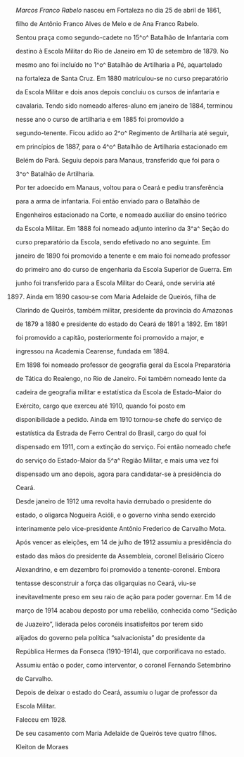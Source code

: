 

*Marcos Franco Rabelo* nasceu em Fortaleza no dia 25 de abril de 1861,

filho de Antônio Franco Alves de Melo e de Ana Franco Rabelo.



Sentou praça como segundo-cadete no 15^o^ Batalhão de Infantaria com

destino à Escola Militar do Rio de Janeiro em 10 de setembro de 1879. No

mesmo ano foi incluído no 1^o^ Batalhão de Artilharia a Pé, aquartelado

na fortaleza de Santa Cruz. Em 1880 matriculou-se no curso preparatório

da Escola Militar e dois anos depois concluiu os cursos de infantaria e

cavalaria. Tendo sido nomeado alferes-aluno em janeiro de 1884, terminou

nesse ano o curso de artilharia e em 1885 foi promovido a

segundo-tenente. Ficou adido ao 2^o^ Regimento de Artilharia até seguir,

em princípios de 1887, para o 4^o^ Batalhão de Artilharia estacionado em

Belém do Pará. Seguiu depois para Manaus, transferido que foi para o

3^o^ Batalhão de Artilharia.



Por ter adoecido em Manaus, voltou para o Ceará e pediu transferência

para a arma de infantaria. Foi então enviado para o Batalhão de

Engenheiros estacionado na Corte, e nomeado auxiliar do ensino teórico

da Escola Militar. Em 1888 foi nomeado adjunto interino da 3^a^ Seção do

curso preparatório da Escola, sendo efetivado no ano seguinte. Em

janeiro de 1890 foi promovido a tenente e em maio foi nomeado professor

do primeiro ano do curso de engenharia da Escola Superior de Guerra. Em

junho foi transferido para a Escola Militar do Ceará, onde serviria até

1897. Ainda em 1890 casou-se com Maria Adelaide de Queirós, filha de

Clarindo de Queirós, também militar, presidente da província do Amazonas

de 1879 a 1880 e presidente do estado do Ceará de 1891 a 1892. Em 1891

foi promovido a capitão, posteriormente foi promovido a major, e

ingressou na Academia Cearense, fundada em 1894.



Em 1898 foi nomeado professor de geografia geral da Escola Preparatória

de Tática do Realengo, no Rio de Janeiro. Foi também nomeado lente da

cadeira de geografia militar e estatística da Escola de Estado-Maior do

Exército, cargo que exerceu até 1910, quando foi posto em

disponibilidade a pedido. Ainda em 1910 tornou-se chefe do serviço de

estatística da Estrada de Ferro Central do Brasil, cargo do qual foi

dispensado em 1911, com a extinção do serviço. Foi então nomeado chefe

do serviço do Estado-Maior da 5^a^ Região Militar, e mais uma vez foi

dispensado um ano depois, agora para candidatar-se à presidência do

Ceará.



Desde janeiro de 1912 uma revolta havia derrubado o presidente do

estado, o oligarca Nogueira Acióli, e o governo vinha sendo exercido

interinamente pelo vice-presidente Antônio Frederico de Carvalho Mota.

Após vencer as eleições, em 14 de julho de 1912 assumiu a presidência do

estado das mãos do presidente da Assembleia, coronel Belisário Cícero

Alexandrino, e em dezembro foi promovido a tenente-coronel. Embora

tentasse desconstruir a força das oligarquias no Ceará, viu-se

inevitavelmente preso em seu raio de ação para poder governar. Em 14 de

março de 1914 acabou deposto por uma rebelião, conhecida como “Sedição

de Juazeiro”, liderada pelos coronéis insatisfeitos por terem sido

alijados do governo pela política “salvacionista” do presidente da

República Hermes da Fonseca (1910-1914), que corporificava no estado.

Assumiu então o poder, como interventor, o coronel Fernando Setembrino

de Carvalho.



Depois de deixar o estado do Ceará, assumiu o lugar de professor da

Escola Militar.



Faleceu em 1928.



De seu casamento com Maria Adelaide de Queirós teve quatro filhos.



Kleiton de Moraes



